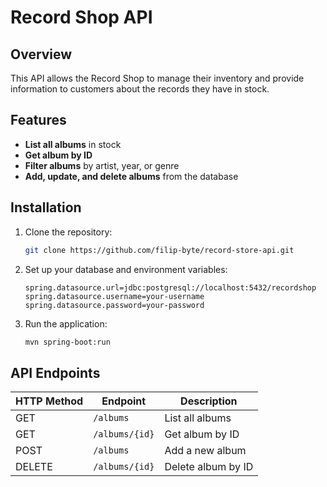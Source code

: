 # Record Shop API

## Overview
This API allows the Record Shop to manage their inventory and provide information to customers about the records they have in stock.

## Features
- **List all albums** in stock
- **Get album by ID**
- **Filter albums** by artist, year, or genre
- **Add, update, and delete albums** from the database

## Installation

1. Clone the repository:
    ```bash
    git clone https://github.com/filip-byte/record-store-api.git
    ```

2. Set up your database and environment variables:
    ```properties
    spring.datasource.url=jdbc:postgresql://localhost:5432/recordshop
    spring.datasource.username=your-username
    spring.datasource.password=your-password
    ```

3. Run the application:
    ```bash
    mvn spring-boot:run
    ```

## API Endpoints

| HTTP Method | Endpoint          | Description               |
|-------------|-------------------|---------------------------|
| GET         | `/albums`          | List all albums           |
| GET         | `/albums/{id}`     | Get album by ID           |
| POST        | `/albums`          | Add a new album           |
| DELETE      | `/albums/{id}`     | Delete album by ID        |

